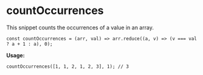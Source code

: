 # countOccurrences
This snippet counts the occurrences of a value in an array.
```
const countOccurrences = (arr, val) => arr.reduce((a, v) => (v === val ? a + 1 : a), 0);
```
**Usage:**
```
countOccurrences([1, 1, 2, 1, 2, 3], 1); // 3
```

